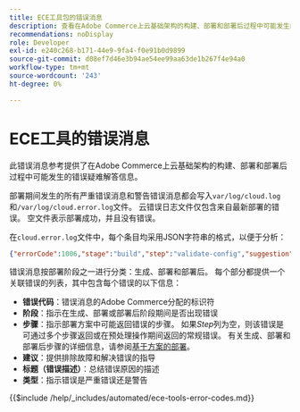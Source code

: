 ```yaml
---
title: ECE工具包的错误消息
description: 查看在Adobe Commerce上云基础架构的构建、部署和部署后过程中可能发生的错误代码和消息的列表。
recommendations: noDisplay
role: Developer
exl-id: e240c268-b171-44e9-9fa4-f0e91b0d9899
source-git-commit: d08ef7d46e3b94ae54ee99aa63de1b267f4e94a0
workflow-type: tm+mt
source-wordcount: '243'
ht-degree: 0%

---
```


# ECE工具的错误消息

此错误消息参考提供了在Adobe Commerce上云基础架构的构建、部署和部署后过程中可能发生的错误疑难解答信息。

部署期间发生的所有严重错误消息和警告错误消息都会写入`var/log/cloud.log`和`/var/log/cloud.error.log`文件。 云错误日志文件仅包含来自最新部署的错误。 空文件表示部署成功，并且没有错误。

在`cloud.error.log`文件中，每个条目均采用JSON字符串的格式，以便于分析：

```json
{"errorCode":1006,"stage":"build","step":"validate-config","suggestion":"No stores/website/locales found in config.php\n  To speed up the deploy process do the following:\n  1. Using SSH, log in to your Magento Cloud account\n  2. Run \"php ./vendor/bin/ece-tools config:dump\"\n  3. Using SCP, copy the app/etc/config.php file to your local repository\n  4. Add, commit, and push your changes to the app/etc/config.php file","title":"The configured state is not ideal","type":"warning"}
```

错误消息按部署阶段之一进行分类：生成、部署和部署后。 每个部分都提供一个关联错误的列表，其中包含每个错误的以下信息：

- **错误代码**：错误消息的Adobe Commerce分配的标识符
- **阶段**：指示在生成、部署或部署后阶段期间是否出现错误
- **步骤**：指示部署方案中可能返回错误的步骤。 如果&#x200B;_Step_&#x200B;列为空，则该错误是可通过多个步骤返回或在预处理操作期间返回的常规错误。 有关生成、部署和部署后步骤的详细信息，请参阅[基于方案的部署](../deploy/scenario-based.md)。
- **建议**：提供排除故障和解决错误的指导
- **标题（错误描述）**：总结错误原因的描述
- **类型**：指示错误是严重错误还是警告

{{$include /help/_includes/automated/ece-tools-error-codes.md}}

<!-- Last updated from includes: 2025-05-28 21:01:41 -->
